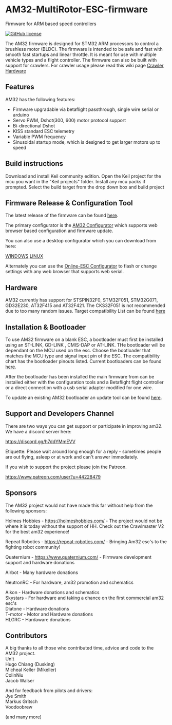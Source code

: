 # AM32-MultiRotor-ESC-firmware
Firmware for ARM based speed controllers
<p align="left">
  <a href="/LICENSE"><img src="https://img.shields.io/badge/license-GPL--3.0-brightgreen" alt="GitHub license" /></a>
</p>

The AM32 firmware is designed for STM32 ARM processors to control a brushless motor (BLDC).
The firmware is intended to be safe and fast with smooth fast startups and linear throttle. It is meant for use with multiple vehicle types and a flight controller. The firmware can also be built with support for crawlers. For crawler usage please read this wiki page [Crawler Hardware](https://github.com/AlkaMotors/AM32-MultiRotor-ESC-firmware/wiki/Crawler-Hardware-and-AM32)

## Features

AM32 has the following features:

- Firmware upgradable via betaflight passthrough, single wire serial or arduino
- Servo PWM, Dshot(300, 600) motor protocol support
- Bi-directional Dshot
- KISS standard ESC telemetry
- Variable PWM frequency
- Sinusoidal startup mode, which is designed to get larger motors up to speed
## Build instructions
Download and install Keil community edition. Open the Keil project for the mcu you want in the "Keil projects" folder. Install any mcu packs if prompted. 
Select the build target from the drop down box and build project 

## Firmware Release & Configuration Tool

The latest release of the firmware can be found [here](https://am32.ca/downloads).

The primary configurator is the [AM32 Configurator](https://am32.ca)
which supports web browser based configuration and firmware update.

You can also use a desktop configurator which you can download from here:

[WINDOWS](https://drive.google.com/file/d/16kaPek9umz7fQFunzBeW4pp2LgT6_E5o/view?usp=drive_link)
[LINUX](https://drive.google.com/file/d/1QtSKwp3RT6sncPADsPkmdasGqNIk68HH/view?usp=sharing)

Alternately you can use the [Online-ESC Configurator](https://esc-configurator.com/) to flash or change settings with any web browser that supports web serial.



## Hardware
AM32 currently has support for STSPIN32F0, STM32F051, STM32G071, GD32E230, AT32F415 and AT32F421.
The CKS32F051 is not recommended due to too many random issues.
Target compatibility List can be found [here](https://github.com/am32-firmware/AM32/blob/main/Inc/targets.h)


## Installation & Bootloader

To use AM32 firmware on a blank ESC, a bootloader must first be installed using an ST-LINK, GD-LINK , CMIS-DAP or AT-LINK.  THe bootloader will be dependant on the MCU used on the esc. Choose the bootloader that matches the MCU type and signal input pin of the ESC.
The compatibility chart has the bootloader pinouts listed.
Current bootloaders can be found [here](https://github.com/am32-firmware/AM32-bootloader).

After the bootloader has been installed the main firmware from can be installed either with the configuration tools and a Betaflight flight controller or a direct connection with a usb serial adapter modified for one wire.

To update an existing AM32 bootloader an update tool can be found [here](https://github.com/am32-firmware/AM32-unlocker).

## Support and Developers Channel
There are two ways you can get support or participate in improving am32.
We have a discord server here:

https://discord.gg/h7ddYMmEVV

Etiquette: Please wait around long enough for a reply - sometimes people are out flying, asleep or at work and can't answer immediately. 

If you wish to support the project please join the Patreon.

https://www.patreon.com/user?u=44228479


## Sponsors
The AM32 project would not have made this far without help from the following sponsors:

Holmes Hobbies - https://holmeshobbies.com/ - The project would not be where it is today without the support of HH. Check out the Crawlmaster V2 for the best am32 experience!

Repeat Robotics - https://repeat-robotics.com/ - Bringing Am32 esc's to the fighting robot community!

Quaternium - https://www.quaternium.com/ - Firmware development support and hardware donations

Airbot - Many hardware donations

NeutronRC - For hardware, am32 promotion and schematics 

Aikon - Hardware donations and schematics\
Skystars  - For hardware and taking a chance on the first commercial am32 esc's\
Diatone - Hardware donations\
T-motor - Motor and Hardware donations\
HLGRC  - Hardaware donations


## Contributors
A big thanks to all those who contributed time, advice and code to the AM32 project.\
Un!t\
Hugo Chiang (Dusking)\
Micheal Keller (Mikeller)\
ColinNiu\
Jacob Walser

And for feedback from pilots and drivers:\
Jye Smith\
Markus Gritsch\
Voodoobrew

(and many more)


